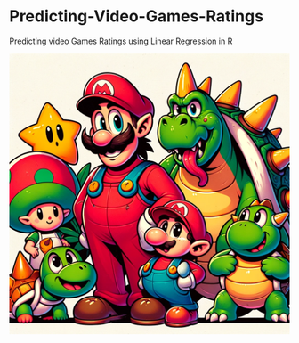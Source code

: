 # Predicting-Video-Games-Ratings

Predicting video Games Ratings using Linear Regression in R

![Game characters](https://github.com/krishangupta33/Predicting-Video-Games-Ratings/blob/main/Whimsical%20Cartoon%20Characters.png)
